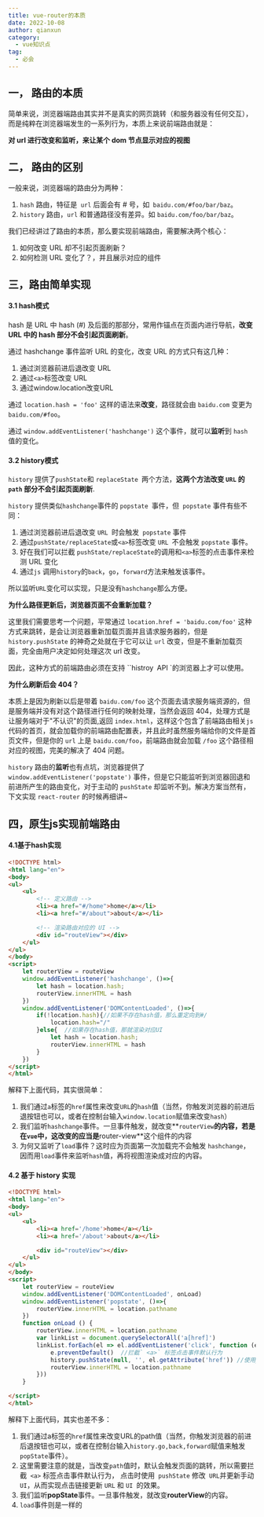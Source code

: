 ```yaml
---
title: vue-router的本质
date: 2022-10-08 
author: qianxun
category: 
  - vue知识点
tag: 
  - 必会
---
```


<!--more-->

## 一， 路由的本质

简单来说，浏览器端路由其实并不是真实的网页跳转（和服务器没有任何交互），而是纯粹在浏览器端发生的一系列行为，本质上来说前端路由就是：

 **对 url 进行改变和监听，来让某个 dom 节点显示对应的视图**

## 二， 路由的区别

一般来说，浏览器端的路由分为两种：

1. `hash` 路由，特征是` url` 后面会有 # 号，如` baidu.com/#foo/bar/baz`。
2. `history` 路由，`url` 和普通路径没有差异。如 `baidu.com/foo/bar/baz`。

我们已经讲过了路由的本质，那么要实现前端路由，需要解决两个核心：

1. 如何改变 URL 却不引起页面刷新？
2. 如何检测 URL 变化了？，并且展示对应的组件

## 三，路由简单实现

#### 3.1 **hash**模式

hash 是 URL 中 hash (#) 及后面的那部分，常用作锚点在页面内进行导航，**改变 URL 中的 hash 部分不会引起页面刷新**。

通过 hashchange 事件监听 URL 的变化，改变 URL 的方式只有这几种：

1. 通过浏览器前进后退改变 URL
2. 通过`<a>`标签改变 URL
3. 通过window.location改变URL

通过 `location.hash = 'foo'` 这样的语法来**改变**，路径就会由 `baidu.com` 变更为 `baidu.com/#foo`。

通过 `window.addEventListener('hashchange')` 这个事件，就可以**监听**到 `hash` 值的变化。



#### 3.2 **history**模式

`history` 提供了` pushState `和 `replaceState `两个方法，**这两个方法改变 `URL` 的` path` 部分不会引起页面刷新**.

`history` 提供类似` hashchange `事件的 `popstate `事件，但` popstate` 事件有些不同：

1. 通过浏览器前进后退改变 `URL `时会触发` popstate` 事件
2. 通过`pushState/replaceState`或`<a>`标签改变 `URL `不会触发 `popstate` 事件。
3. 好在我们可以拦截 `pushState/replaceState`的调用和`<a>`标签的点击事件来检测 URL 变化
4. 通过`js` 调用`history`的`back`，`go`，`forward`方法来触发该事件。

所以监听` URL `变化可以实现，只是没有` hashchange `那么方便。



**为什么路径更新后，浏览器页面不会重新加载？**

这里我们需要思考一个问题，平常通过 `location.href = 'baidu.com/foo'` 这种方式来跳转，是会让浏览器重新加载页面并且请求服务器的，但是 `history.pushState` 的神奇之处就在于它可以让 `url` 改变，但是不重新加载页面，完全由用户决定如何处理这次 url 改变。

因此，这种方式的前端路由必须在支持 ``histroy` `API `的浏览器上才可以使用。



**为什么刷新后会 404？**

本质上是因为刷新以后是带着 `baidu.com/foo` 这个页面去请求服务端资源的，但是服务端并没有对这个路径进行任何的映射处理，当然会返回 404，处理方式是让服务端对于"不认识"的页面,返回 `index.html`，这样这个包含了前端路由相关`js`代码的首页，就会加载你的前端路由配置表，并且此时虽然服务端给你的文件是首页文件，但是你的 `url` 上是 `baidu.com/foo`，前端路由就会加载 `/foo` 这个路径相对应的视图，完美的解决了 404 问题。

`history` 路由的**监听**也有点坑，浏览器提供了 `window.addEventListener('popstate')` 事件，但是它只能监听到浏览器回退和前进所产生的路由变化，对于主动的 `pushState` 却监听不到。解决方案当然有，下文实现 `react-router` 的时候再细讲~



##  四，原生js实现前端路由

#### 4.1基于hash实现

```html
<!DOCTYPE html>
<html lang="en">
<body>
<ul>
    <ul>
        <!-- 定义路由 -->
        <li><a href="#/home">home</a></li>
        <li><a href="#/about">about</a></li>

        <!-- 渲染路由对应的 UI -->
        <div id="routeView"></div>
    </ul>
</ul>
</body>
<script>
    let routerView = routeView
    window.addEventListener('hashchange', ()=>{
        let hash = location.hash;
        routerView.innerHTML = hash
    })
    window.addEventListener('DOMContentLoaded', ()=>{
        if(!location.hash){//如果不存在hash值，那么重定向到#/
            location.hash="/"
        }else{  //如果存在hash值，那就渲染对应UI
            let hash = location.hash;
            routerView.innerHTML = hash
        }
    })
</script>
</html>


```

解释下上面代码，其实很简单：

1. 我们通过`a`标签的`href`属性来改变`URL`的`hash`值（当然，你触发浏览器的前进后退按钮也可以，或者在控制台输入`window.location`赋值来改变`hash`）
2. 我们监听`hashchange`事件。一旦事件触发，就改变**`routerView`**的内容，若是在`vue`中，这改变的应当是**router-view**这个组件的内容
3. 为何又监听了`load`事件？这时应为页面第一次加载完不会触发 `hashchange`，因而用`load`事件来监听`hash`值，再将视图渲染成对应的内容。

#### 4.2  基于 history 实现

```html
<!DOCTYPE html>
<html lang="en">
<body>
<ul>
    <ul>
        <li><a href='/home'>home</a></li>
        <li><a href='/about'>about</a></li>

        <div id="routeView"></div>
    </ul>
</ul>
</body>
<script>
    let routerView = routeView
    window.addEventListener('DOMContentLoaded', onLoad)
    window.addEventListener('popstate', ()=>{
        routerView.innerHTML = location.pathname
    })
    function onLoad () {
        routerView.innerHTML = location.pathname
        var linkList = document.querySelectorAll('a[href]')
        linkList.forEach(el => el.addEventListener('click', function (e) {
            e.preventDefault()  //拦截` <a>` 标签点击事件默认行为
            history.pushState(null, '', el.getAttribute('href')) //使用pushState改变url，页面不会刷新
            routerView.innerHTML = location.pathname
        }))
    }

</script>
</html>
```

解释下上面代码，其实也差不多：

1. 我们通过a标签的`href`属性来改变URL的path值（当然，你触发浏览器的前进后退按钮也可以，或者在控制台输入`history.go,back,forward`赋值来触发`popState`事件）。
2. 这里需要注意的就是，当改变`path`值时，默认会触发页面的跳转，所以需要拦截` <a>` 标签点击事件默认行为， 点击时使用` pushState` 修改` URL`并更新手动 `UI`，从而实现点击链接更新 `URL` 和 `UI `的效果。
3. 我们监听**popState**事件。一旦事件触发，就改变**routerView**的内容。
4. `load`事件则是一样的



